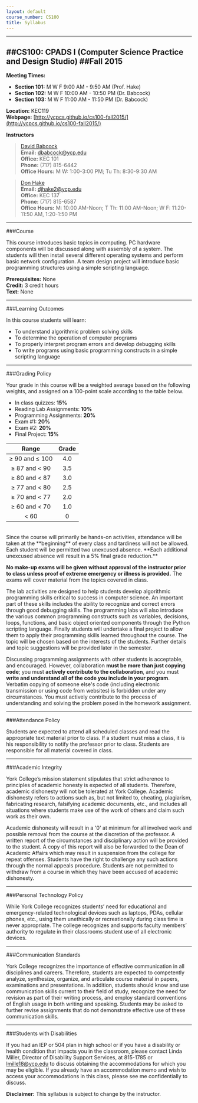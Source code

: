 ```yaml
---
layout: default
course_number: CS100
title: Syllabus
---
```


------------------
##CS100: CPADS I (Computer Science Practice and Design Studio)
##Fall 2015
------------------


**Meeting Times:**

 - **Section 101:**  M W F    9:00 AM - 9:50 AM (Prof. Hake)<br>
 - **Section 102:**  M W F    10:00 AM - 10:50 PM (Dr. Babcock)<br>
 - **Section 103:**  M W F    11:00 AM - 11:50 PM (Dr. Babcock)<br>
 
**Location:** KEC119<br>
**Webpage:**  [http://ycpcs.github.io/cs100-fall2015/](http://ycpcs.github.io/cs100-fall2015/)

**Instructors**

>[David Babcock](http://faculty.ycp.edu/~dbabcock/)<br>
**Email:** <dbabcock@ycp.edu><br>
**Office:** KEC 101<br>
**Phone:** (717) 815-6442<br>
**Office Hours:** M W: 1:00-3:00 PM; 
                  Tu Th: 8:30-9:30 AM

>[Don Hake](http://faculty.ycp.edu/~djhake2/)<br>
**Email:** <djhake2@ycp.edu><br>
**Office:** KEC 137<br>
**Phone:** (717) 815-6587<br>
**Office Hours:** M:    10:00 AM-Noon;
                  T Th: 11:00 AM-Noon;
                  W F:  11:20-11:50 AM, 1:20-1:50 PM
 

------------------
###Course


This course introduces basic topics in computing.  PC hardware components will be discussed along with assembly of a system.  The students will then install several different operating systems and perform basic network configuration.  A team design project will introduce basic programming structures using a simple scripting language.


**Prerequisites:**	None<br>
**Credit:**		3 credit hours<br>
**Text:**		None<br>

------------------
###Learning Outcomes


In this course students will learn:

  - To understand algorithmic problem solving skills
  - To determine the operation of computer programs
  - To properly interpret program errors and develop debugging skills
  - To write programs using basic programming constructs in a simple scripting language

------------------
###Grading Policy

Your grade in this course will be a weighted average based on the following weights, and assigned on a 100-point scale according to the table below.

  - In class quizzes: **15%**
  - Reading Lab Assignments:  **10%**
  - Programming Assignments:  **20%**
  - Exam #1:  **20%**
  - Exam #2:  **20%**
  - Final Project:  **15%**

| Range             |  Grade   |
|:-----------------:|:--------:|
| ≥ 90 and ≤ 100    |   4.0    |
| ≥ 87 and &lt; 90  |   3.5    |
| ≥ 80 and &lt; 87  |   3.0    |
| ≥ 77 and &lt; 80  |   2.5    |
| ≥ 70 and &lt; 77  |   2.0    |
| ≥ 60 and &lt; 70  |   1.0    |
| &lt; 60           |    0     |

<br>
Since the course will primarily be hands-on activities, attendance will be taken at the **beginning** of every class and tardiness will not be allowed.  Each student will be permitted two unexcused absence.  **Each additional unexcused absence will result in a 5% final grade reduction.**

**No make-up exams will be given without approval of the instructor prior to class unless proof of extreme emergency or illness is provided.**  The exams will cover material from the topics covered in class.

The lab activities are designed to help students develop algorithmic programming skills critical to success in computer science. An important part of these skills includes the ability to recognize and correct errors through good debugging skills. The programming labs will also introduce the various common programming constructs such as variables, decisions, loops, functions, and basic object oriented components through the Python scripting language.  Finally students will undertake a final project to allow them to apply their programming skills learned throughout the course.  The topic will be chosen based on the interests of the students. Further details and topic suggestions will be provided later in the semester.

Discussing programming assignments with other students is acceptable, and encouraged. However, collaboration **must be more than just copying code**; you must **actively contribute to the collaboration**, and you must **write and understand all of the code you include in your program**. Verbatim copying of someone else's code (including electronic transmission or using code from websites) is forbidden under any circumstances. You must actively contribute to the process of understanding and solving the problem posed in the homework assignment.

------------------
###Attendance Policy

Students are expected to attend all scheduled classes and read the appropriate text material prior to class.  If a student must miss a class, it is his responsibility to notify the professor prior to class.  Students are responsible for all material covered in class.


------------------
###Academic Integrity

York College’s mission statement stipulates that strict adherence to principles of academic honesty is expected of all students.  Therefore, academic dishonesty will not be tolerated at York College.  Academic dishonesty refers to actions such as, but not limited to, cheating, plagiarism, fabricating research, falsifying academic documents, etc., and includes all situations where students make use of the work of others and claim such work as their own.

Academic dishonesty will result in a '0' at minimum for all involved work and possible removal from the course at the discretion of the professor.  A written report of the circumstances and disciplinary action will be provided to the student.  A copy of this report will also be forwarded to the Dean of Academic Affairs which may result in suspension from the college for repeat offenses.  Students have the right to challenge any such actions through the normal appeals procedure.  Students are not permitted to withdraw from a course in which they have been accused of academic dishonesty.

------------------
###Personal Technology Policy

While York College recognizes students’ need for educational and emergency-related technological devices such as laptops, PDAs, cellular phones, etc., using them unethically or recreationally during class time is never appropriate.  The college recognizes and supports faculty members’ authority to regulate in their classrooms student use of all electronic devices.

------------------
###Communication Standards

York College recognizes the importance of effective communication in all disciplines and careers.  Therefore, students are expected to competently analyze, synthesize, organize, and articulate course material in papers, examinations and presentations.  In addition, students should know and use communication skills current to their field of study, recognize the need for revision as part of their writing process, and employ standard conventions of English usage in both writing and speaking.  Students may be asked to further revise assignments that do not demonstrate effective use of these communication skills.

------------------
###Students with Disabilities

If you had an IEP or 504 plan in high school or if you have a disability or health condition that impacts you in the classroom, please contact Linda Miller, Director of Disability Support Services, at 815-1785 or <lmille18@ycp.edu> to discuss obtaining the accommodations for which you may be eligible. If you already have an accommodation memo and wish to access your accommodations in this class, please see me confidentially to discuss.

<!--
------------------
###Tentative Course Calendar

>| **Date**         | **Topic**
>| -----------------|:---------
>| Aug 25 - Aug 29  |  Motherboards & Motherboard Layout
>| Sep 1 - Sep 5    |  Processors & Memory
>| Sep 8 - Sep 12   |  BIOS and PC Assembly
>| Sep 15 - Sep 19  |  Storage / Operating Systems / Video
>| Sep 22 - Sep 26  |  Wired Networking
>| Sep 29 - Oct 3   |  Wireless Networking
>| Oct 6 - Oct 10   |  **Exam #1** – Oct 6 / Programming Fundamentals / Introduction to Python 
>| Oct 13 - Oct 17  |  Programming Concepts, Variables, and Expressions / Debugging
>| Oct 20 - Oct 24  |  Good Programming Practices / Functions
>| Oct 27 - Oct 31  |  Iteration
>| Nov 3 - Nov 7    |  Iteration (Cont.)
>| Nov 10 - Nov 14  |  Decisions
>| Nov 17 - Nov 21  |  Decisions (Cont.)
>| Nov 24 - Nov 28  |  **Exam #2** - Nov 24 / Thanksgiving Break
>| Dec 1 - Dec 5    |  Intro to PyGame
>| Dec 8            |  PyGame (Cont.)
>||
>| Dec 12 - Dec 15  |  **Oral Presentations During Final Exam Period** <br> **Dec 15 – Section 101** – 8:00 am-10:00 am <br> **Dec 12 – Section 102** – 10:15 am-12:15 pm <br> **Dec 15 – Section 103** – 10:15 am-12:15 pm
-->

**Disclaimer:**	This syllabus is subject to change by the instructor.
